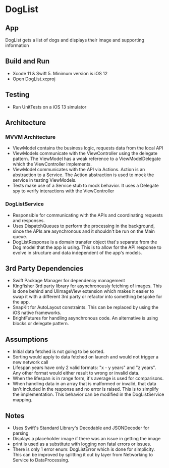 #  DogList
## App
DogList gets a list of dogs and displays their image and supporting information

## Build and Run
* Xcode 11 & Swift 5. Minimum version is iOS 12
* Open DogList.xcproj

## Testing
* Run UnitTests on a iOS 13 simulator

## Architecture
### MVVM Architecture
* ViewModel contains the business logic, requests data from the local API
* ViewModels communicate with the ViewController using the delegate pattern. The ViewModel has a weak reference to a ViewModelDelegate which the ViewController implements.
* ViewModel communicates with the API via Actions. Action is an abstraction to a Service. The Action abstraction is used to mock the service in testing ViewModels. 
* Tests make use of a Service stub to mock behavior. It uses a Delegate spy to verify interactions with the ViewController

### DogListService
* Responsible for communicating with the APIs and coordinating requests and responses. 
* Uses DispatchQueues to perform the processing in the background, since the APIs are asynchronous and it shouldn't be run on the Main queue. 
* DogListResponse is a domain transfer object that's separate from the Dog model that the app is using. This is to allow for the API response to evolve in structure and data independent of the app's models.

## 3rd Party Dependencies
* Swift Package Manager for dependency management
* Kingfisher 3rd party library for asynchronously fetching of images. This is done behind and UIImageView extension which makes it easier to swap it with a different 3rd party or refactor into something bespoke for the app.
* SnapKit for AutoLayout constraints. This can be replaced by using the iOS native frameworks.
* BrightFutures for handling asynchronous code. An alternative is using blocks or delegate pattern.


## Assumptions
* Initial data fetched is not going to be sorted. 
* Sorting would apply to data fetched on launch and would not trigger a new network call
* Lifespan years have only 2 valid formats: "x - y years" and "z years". Any other format would either result to wrong or invalid data. 
* When the lifespan is in range form, it's average is used for comparisons.
* When handling data in an array that is malformed or invalid, that data isn't included in the response and no error is raised. This is to simplify the implementation. This behavior can be modified in the DogListService mapping. 

## Notes
* Uses Swift's Standard Library's Decodable and JSONDecoder for parsing
* Displays a placeholder image if there was an issue in getting the image
* print is used as a substitute with logging non fatal errors or issues.
* There is only 1 error enum: DogListError which is done for simplicity. This can be improved by splitting it out by layer from Networking to Service to DataProcessing.

